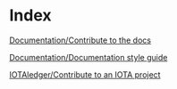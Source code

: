 # Index

[Documentation/Contribute to the docs](documentation/contribution-guidelines.md)

[Documentation/Documentation style guide](documentation/style-guide.md)

[IOTAledger/Contribute to an IOTA project](iotaledger/contribution-guidelines.md)